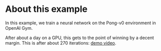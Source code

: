 # About this example

In this example, we train a neural network on the Pong-v0 environment in OpenAI Gym.

After about a day on a GPU, this gets to the point of winning by a decent margin. This is after about 270 iterations: [demo video](https://www.youtube.com/watch?v=vbyOnjtJthA).
